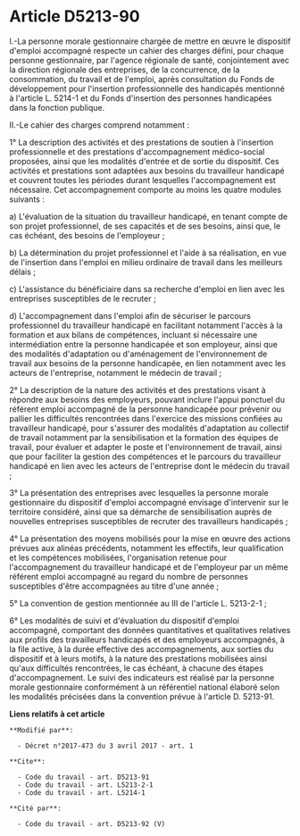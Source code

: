 # Article D5213-90

I.-La personne morale gestionnaire chargée de mettre en œuvre le dispositif d'emploi accompagné respecte un cahier des
charges défini, pour chaque personne gestionnaire, par l'agence régionale de santé, conjointement avec la direction régionale
des entreprises, de la concurrence, de la consommation, du travail et de l'emploi, après consultation du Fonds de
développement pour l'insertion professionnelle des handicapés mentionné à l'article L. 5214-1 et du Fonds d'insertion des
personnes handicapées dans la fonction publique. 

II.-Le cahier des charges comprend notamment : 

1° La description des activités et des prestations de soutien à l'insertion professionnelle et des prestations
d'accompagnement médico-social proposées, ainsi que les modalités d'entrée et de sortie du dispositif. Ces activités et
prestations sont adaptées aux besoins du travailleur handicapé et couvrent toutes les périodes durant lesquelles
l'accompagnement est nécessaire. Cet accompagnement comporte     au moins les quatre modules suivants : 

a) L'évaluation de la situation du travailleur handicapé, en tenant compte de son projet professionnel, de ses capacités et
de ses besoins, ainsi que, le cas échéant, des besoins de l'employeur ; 

b) La détermination du projet professionnel et l'aide à sa réalisation, en vue de l'insertion dans l'emploi en milieu
ordinaire de travail dans les meilleurs délais ; 

c) L'assistance du bénéficiaire dans sa recherche d'emploi en lien avec les entreprises susceptibles de le recruter ; 

d) L'accompagnement dans l'emploi afin de sécuriser le parcours professionnel du travailleur handicapé en facilitant
notamment l'accès à la formation et aux bilans de compétences, incluant si nécessaire une intermédiation entre la personne
handicapée et son employeur, ainsi que des modalités d'adaptation ou d'aménagement de l'environnement de travail aux besoins
de la personne handicapée, en lien notamment avec les acteurs de l'entreprise, notamment le médecin de travail ; 

2° La description de la nature des activités et des prestations visant à répondre aux besoins des employeurs, pouvant inclure
l'appui ponctuel du référent emploi accompagné de la personne handicapée pour prévenir ou pallier les difficultés rencontrées
dans l'exercice des missions confiées au travailleur handicapé, pour s'assurer des modalités d'adaptation au collectif de
travail notamment par la sensibilisation et la formation des équipes de travail, pour évaluer et adapter le poste et
l'environnement de travail, ainsi que pour faciliter la gestion des compétences et le parcours du travailleur handicapé en
lien avec les acteurs de l'entreprise dont le médecin du travail ; 

3° La présentation des entreprises avec lesquelles la personne morale gestionnaire du dispositif d'emploi accompagné envisage
d'intervenir sur le territoire considéré, ainsi que sa démarche de sensibilisation auprès de nouvelles entreprises
susceptibles de recruter des travailleurs handicapés ; 

4° La présentation des moyens mobilisés pour la mise en œuvre des actions prévues aux alinéas précédents, notamment les
effectifs, leur qualification et les compétences mobilisées, l'organisation retenue pour l'accompagnement du travailleur
handicapé et de l'employeur par un même référent emploi accompagné au regard du nombre de personnes susceptibles d'être
accompagnées au titre d'une année ; 

5° La convention de gestion mentionnée au III de l'article L. 5213-2-1 ; 

6° Les modalités de suivi et d'évaluation du dispositif d'emploi accompagné, comportant des données quantitatives et
qualitatives relatives aux profils des travailleurs handicapés et des employeurs accompagnés, à la file active, à la durée
effective des accompagnements, aux sorties du dispositif et à leurs motifs, à la nature des prestations mobilisées ainsi
qu'aux difficultés rencontrées, le cas échéant, à chacune des étapes d'accompagnement. Le suivi des indicateurs est réalisé
par la personne morale gestionnaire conformément à un référentiel national élaboré selon les modalités précisées dans la
convention prévue à l'article D. 5213-91.

**Liens relatifs à cet article**

	**Modifié par**:

	  - Décret n°2017-473 du 3 avril 2017 - art. 1

	**Cite**:

	  - Code du travail - art. D5213-91
	  - Code du travail - art. L5213-2-1
	  - Code du travail - art. L5214-1

	**Cité par**:

	  - Code du travail - art. D5213-92 (V)
